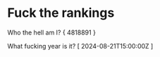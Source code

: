 # Fuck the rankings

Who the hell am I?
{ 4818891 }

What fucking year is it?
[ 2024-08-21T15:00:00Z ]
